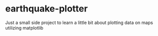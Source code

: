 # earthquake-plotter
Just a small side project to learn a little bit about plotting data on maps utilizing matplotlib
